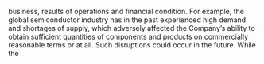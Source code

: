 business,  results  of  operations  and  financial  condition.  For  example,  the  global  semiconductor  industry  has  in  the  past
experienced high demand and shortages of supply, which adversely affected the Company’s ability to obtain sufficient quantities
of components and products on commercially reasonable terms or at all. Such disruptions could occur in the future. While the